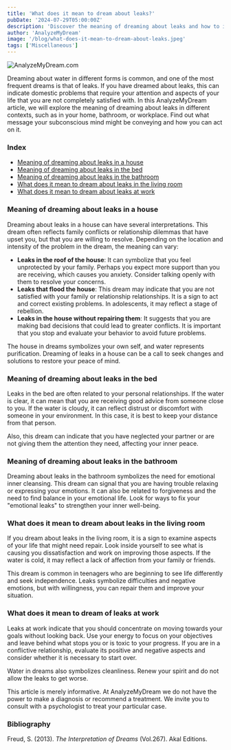 ```yaml
---
title: 'What does it mean to dream about leaks?'
pubDate: '2024-07-29T05:00:00Z'
description: 'Discover the meaning of dreaming about leaks and how to interpret their various manifestations in your life.'
author: 'AnalyzeMyDream'
image: '/blog/what-does-it-mean-to-dream-about-leaks.jpeg'
tags: ['Miscellaneous']
---
```


![AnalyzeMyDream.com](/blog/what-does-it-mean-to-dream-about-leaks.jpeg)

Dreaming about water in different forms is common, and one of the most frequent dreams is that of leaks. If you have dreamed about leaks, this can indicate domestic problems that require your attention and aspects of your life that you are not completely satisfied with. In this AnalyzeMyDream article, we will explore the meaning of dreaming about leaks in different contexts, such as in your home, bathroom, or workplace. Find out what message your subconscious mind might be conveying and how you can act on it.

### Index

- [Meaning of dreaming about leaks in a house](#meaning-of-dreaming-about-leaks-in-a-house)
- [Meaning of dreaming about leaks in the bed](#meaning-of-dreaming-about-leaks-in-the-bed)
- [Meaning of dreaming about leaks in the bathroom](#meaning-of-dreaming-about-leaks-in-the-bathroom)
- [What does it mean to dream about leaks in the living room](#what-does-it-mean-to-dream-about-leaks-in-the-living-room)
- [What does it mean to dream about leaks at work](#what-does-it-mean-to-dream-about-leaks-at-work)

### Meaning of dreaming about leaks in a house

Dreaming about leaks in a house can have several interpretations. This dream often reflects family conflicts or relationship dilemmas that have upset you, but that you are willing to resolve. Depending on the location and intensity of the problem in the dream, the meaning can vary:

- **Leaks in the roof of the house**: It can symbolize that you feel unprotected by your family. Perhaps you expect more support than you are receiving, which causes you anxiety. Consider talking openly with them to resolve your concerns.
- **Leaks that flood the house**: This dream may indicate that you are not satisfied with your family or relationship relationships. It is a sign to act and correct existing problems. In adolescents, it may reflect a stage of rebellion.
- **Leaks in the house without repairing them**: It suggests that you are making bad decisions that could lead to greater conflicts. It is important that you stop and evaluate your behavior to avoid future problems.

The house in dreams symbolizes your own self, and water represents purification. Dreaming of leaks in a house can be a call to seek changes and solutions to restore your peace of mind.

### Meaning of dreaming about leaks in the bed

Leaks in the bed are often related to your personal relationships. If the water is clear, it can mean that you are receiving good advice from someone close to you. If the water is cloudy, it can reflect distrust or discomfort with someone in your environment. In this case, it is best to keep your distance from that person.

Also, this dream can indicate that you have neglected your partner or are not giving them the attention they need, affecting your inner peace.

### Meaning of dreaming about leaks in the bathroom

Dreaming about leaks in the bathroom symbolizes the need for emotional inner cleansing. This dream can signal that you are having trouble relaxing or expressing your emotions. It can also be related to forgiveness and the need to find balance in your emotional life. Look for ways to fix your "emotional leaks" to strengthen your inner well-being.

### What does it mean to dream about leaks in the living room

If you dream about leaks in the living room, it is a sign to examine aspects of your life that might need repair. Look inside yourself to see what is causing you dissatisfaction and work on improving those aspects. If the water is cold, it may reflect a lack of affection from your family or friends.

This dream is common in teenagers who are beginning to see life differently and seek independence. Leaks symbolize difficulties and negative emotions, but with willingness, you can repair them and improve your situation.

### What does it mean to dream of leaks at work

Leaks at work indicate that you should concentrate on moving towards your goals without looking back. Use your energy to focus on your objectives and leave behind what stops you or is toxic to your progress. If you are in a conflictive relationship, evaluate its positive and negative aspects and consider whether it is necessary to start over.

Water in dreams also symbolizes cleanliness. Renew your spirit and do not allow the leaks to get worse.

This article is merely informative. At AnalyzeMyDream we do not have the power to make a diagnosis or recommend a treatment. We invite you to consult with a psychologist to treat your particular case.

### Bibliography

Freud, S. (2013). *The Interpretation of Dreams* (Vol.267). Akal Editions.